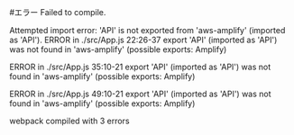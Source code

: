 #エラー
Failed to compile.

Attempted import error: 'API' is not exported from 'aws-amplify' (imported as 'API').
ERROR in ./src/App.js 22:26-37
export 'API' (imported as 'API') was not found in 'aws-amplify' (possible exports: Amplify)

ERROR in ./src/App.js 35:10-21
export 'API' (imported as 'API') was not found in 'aws-amplify' (possible exports: Amplify)

ERROR in ./src/App.js 49:10-21
export 'API' (imported as 'API') was not found in 'aws-amplify' (possible exports: Amplify)

webpack compiled with 3 errors
